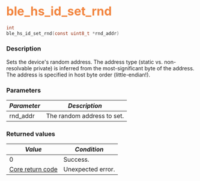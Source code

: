 ## <font color="#F2853F" style="font-size:24pt">ble\_hs\_id\_set\_rnd</font>

```c
int
ble_hs_id_set_rnd(const uint8_t *rnd_addr)
```

### Description

Sets the device's random address.  The address type (static vs. non-resolvable private) is inferred from the most-significant byte of the address.  The address is specified in host byte order (little-endian!).

### Parameters

| *Parameter* | *Description* |
|-------------|---------------|
| rnd\_addr | The random address to set. |

### Returned values

| *Value* | *Condition* |
|---------|-------------|
| 0 | Success. |
| [Core return code](../../ble_hs_return_codes/#return-codes-core) | Unexpected error. |
